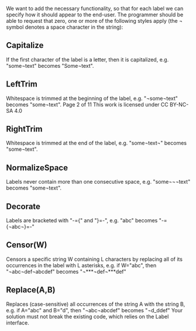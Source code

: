 We want to add the necessary functionality, so that for each label we can specify how it
should appear to the end-user. The programmer should be able to request that zero, one
or more of the following styles apply (the ¬ symbol denotes a space character in the
string):

## Capitalize
If the first character of the label is a letter, then it is capitalized, e.g.
"some¬text" becomes "Some¬text".

## LeftTrim
Whitespace is trimmed at the beginning of the label, e.g.
"¬some¬text" becomes "some¬text".
Page 2 of 11 This work is licensed under CC BY-NC-SA 4.0

## RightTrim
Whitespace is trimmed at the end of the label, e.g.
"some¬text¬" becomes "some¬text".

## NormalizeSpace
Labels never contain more than one consecutive space, e.g.
"some¬¬¬text" becomes "some¬text".

## Decorate
Labels are bracketed with "-={" and "}=-", e.g.
"abc" becomes "-={¬abc¬}=-"

## Censor(W)
Censors a specific string W containing L characters by replacing all of its occurrences in the label with L asterisks, e.g.
if W="abc", then "¬abc¬def¬abcdef" becomes "¬***¬def¬***def"

## Replace(A,B)
Replaces (case-sensitive) all occurrences of the string A with the string B, e.g.
if A="abc" and B="d", then "¬abc¬abcdef" becomes "¬d_ddef"
Your solution must not break the existing code, which relies on the Label interface.
